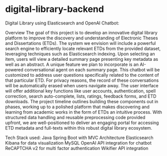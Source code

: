 # digital-library-backend
Digital Library using Elasticsearch and OpenAI Chatbot:

Overview
The goal of this project is to develop an innovative digital library platform to improve the discovery and
understanding of Electronic Theses and Dissertations (ETDs). The system we envision will include a
powerful search engine to efficiently locate relevant ETDs from the provided dataset, leveraging
techniques such as Elasticsearch indexing. Upon selecting an item, users will view a detailed summary
page presenting key metadata as well as an abstract.
A unique feature we plan to incorporate is an AI-powered conversational agent on each summary page.
This chatbot will be customized to address user questions specifically related to the content of that
particular ETD. For privacy reasons, the record of these conversations will be automatically erased when
users navigate away.
The user interface will offer additional key functions like user accounts, authentication, spell correction,
search auto-complete, lists, ratings, feedback forms, and ETD downloads. The project timeline outlines
building these components out in phases, working up to a polished platform that makes discovering and
learning from academic works in the form of ETDs an intuitive process.
With structured data handling and reusable preprocessing code provided upfront, we are well-positioned
to deliver an engaging portal for accessing ETD metadata and full-texts within this robust digital library
ecosystem.

Tech Stack used:
Java Spring Boot with MVC Architecture
Elasticsearch
Kibana for data visualization
MySQL
OpenAI API integration for chatbot 
ReCAPTCHA v2 for multi factor authentication
Wikifier API integration
